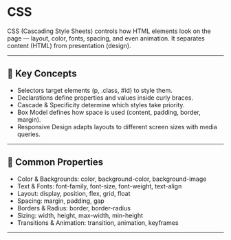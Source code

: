 # CSS

CSS (Cascading Style Sheets) controls how HTML elements look on the page — layout, color, fonts, spacing, and even animation. It separates content (HTML) from presentation (design).

---

## 🔑 Key Concepts
- Selectors target elements (p, .class, #id) to style them.
- Declarations define properties and values inside curly braces.
- Cascade & Specificity determine which styles take priority.
- Box Model defines how space is used (content, padding, border, margin).
- Responsive Design adapts layouts to different screen sizes with media queries.

---

## 🚀 Common Properties
- Color & Backgrounds: color, background-color, background-image
- Text & Fonts: font-family, font-size, font-weight, text-align
- Layout: display, position, flex, grid, float
- Spacing: margin, padding, gap
- Borders & Radius: border, border-radius
- Sizing: width, height, max-width, min-height
- Transitions & Animation: transition, animation, keyframes

---